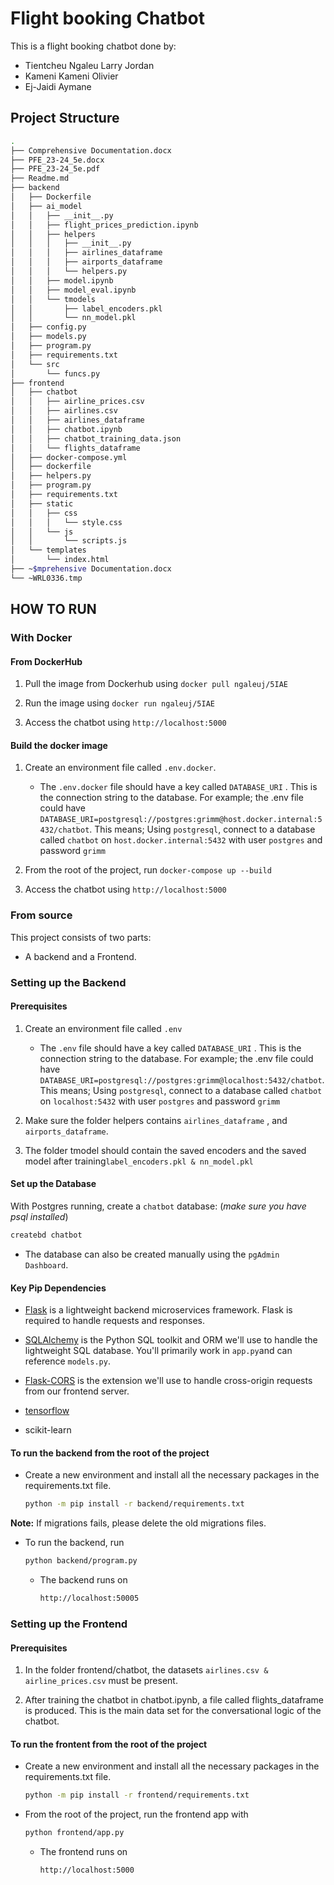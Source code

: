 # Flight booking Chatbot

This is a flight booking chatbot done by:

* Tientcheu Ngaleu Larry Jordan
* Kameni Kameni Olivier
* Ej-Jaidi Aymane

## Project Structure

```bash
.
├── Comprehensive Documentation.docx
├── PFE_23-24_5e.docx
├── PFE_23-24_5e.pdf
├── Readme.md
├── backend
│   ├── Dockerfile
│   ├── ai_model
│   │   ├── __init__.py
│   │   ├── flight_prices_prediction.ipynb
│   │   ├── helpers
│   │   │   ├── __init__.py
│   │   │   ├── airlines_dataframe
│   │   │   ├── airports_dataframe
│   │   │   └── helpers.py
│   │   ├── model.ipynb
│   │   ├── model_eval.ipynb
│   │   └── tmodels
│   │       ├── label_encoders.pkl
│   │       └── nn_model.pkl
│   ├── config.py
│   ├── models.py
│   ├── program.py
│   ├── requirements.txt
│   └── src
│       └── funcs.py
├── frontend
│   ├── chatbot
│   │   ├── airline_prices.csv
│   │   ├── airlines.csv
│   │   ├── airlines_dataframe
│   │   ├── chatbot.ipynb
│   │   ├── chatbot_training_data.json
│   │   └── flights_dataframe
│   ├── docker-compose.yml
│   ├── dockerfile
│   ├── helpers.py
│   ├── program.py
│   ├── requirements.txt
│   ├── static
│   │   ├── css
│   │   │   └── style.css
│   │   └── js
│   │       └── scripts.js
│   └── templates
│       └── index.html
├── ~$mprehensive Documentation.docx
└── ~WRL0336.tmp
```

## HOW TO RUN

### With Docker

#### From DockerHub

1. Pull the image from Dockerhub using `docker pull ngaleuj/5IAE`

2. Run the image using `docker run ngaleuj/5IAE`

3. Access the chatbot using `http://localhost:5000`

#### Build the docker image

1. Create an environment file called `.env.docker`.
   
   * The `.env.docker` file should have a key called `DATABASE_URI` . This is the connection string to the database. For example; the .env file could have `DATABASE_URI=postgresql://postgres:grimm@host.docker.internal:5432/chatbot`. This means; Using `postgresql`, connect to a database called `chatbot` on `host.docker.internal:5432`  with user `postgres`  and password `grimm`

2. From the root of the project, run `docker-compose up --build`

3. Access the chatbot using `http://localhost:5000`

### From source

This project consists of two parts:

* A backend and a Frontend.

### Setting up the Backend

#### Prerequisites

1. Create an environment file called `.env`
   
   * The `.env` file should have a key called `DATABASE_URI` . This is the connection string to the database. For example; the .env file could have `DATABASE_URI=postgresql://postgres:grimm@localhost:5432/chatbot`. This means; Using `postgresql`, connect to a database called `chatbot` on `localhost:5432`  with user `postgres`  and password `grimm`

2. Make sure the folder helpers contains `airlines_dataframe` , and `airports_dataframe`.

3. The folder tmodel should contain the saved encoders and the saved model after training`label_encoders.pkl & nn_model.pkl`

#### Set up the Database

With Postgres running, create a `chatbot` database: (*make sure you have psql installed*)

```bash
createbd chatbot
```

* The database can also be created manually using the `pgAdmin Dashboard`.

#### Key Pip Dependencies

* [Flask](http://flask.pocoo.org/) is a lightweight backend microservices framework. Flask is required to handle requests and responses.

* [SQLAlchemy](https://www.sqlalchemy.org/) is the Python SQL toolkit and ORM we'll use to handle the lightweight SQL database. You'll primarily work in `app.py`and can reference `models.py`.

* [Flask-CORS](https://flask-cors.readthedocs.io/en/latest/#) is the extension we'll use to handle cross-origin requests from our frontend server.

* [tensorflow]()

* scikit-learn

#### **To run the backend from the root of the project**

* Create a new environment and install all the necessary packages in the requirements.txt file.
  
  ```bash
  python -m pip install -r backend/requirements.txt
  ```

**Note:** If migrations fails, please delete the old migrations files.

* To run the backend, run
  
  ```bash
  python backend/program.py
  ```
  
  * The backend runs on
    
    ```bash
    http://localhost:50005
    ```

### Setting up the Frontend

#### Prerequisites

1. In the folder frontend/chatbot, the datasets `airlines.csv & airline_prices.csv` must be present.

2. After training the chatbot in chatbot.ipynb, a file called flights_dataframe is produced. This is the main data set for the conversational logic of the chatbot.

#### **To run the frontent from the root of the project**

* Create a new environment and install all the necessary packages in the requirements.txt file.
  
  ```bash
  python -m pip install -r frontend/requirements.txt
  ```

* From the root of the project, run the frontend app with
  
  ```bash
  python frontend/app.py
  ```
  
  * The frontend runs on
    
    ```bash
    http://localhost:5000
    ```
